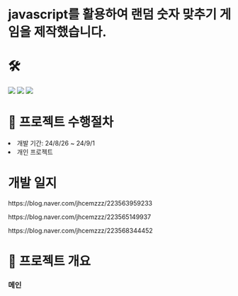 # javascript를 활용하여 랜덤 숫자 맞추기 게임을 제작했습니다.

# 🛠
<div>
 <img src="https://img.shields.io/badge/html5-E34F26?style=for-the-badge&logo=html5&logoColor=white">
 <img src="https://img.shields.io/badge/css-1572B6?style=for-the-badge&logo=css3&logoColor=white">
 <img src="https://img.shields.io/badge/javascript-F7DF1E?style=for-the-badge&logo=javascript&logoColor=black"> 
</div>

 
# 📑 프로젝트 수행절차
<li>개발 기간: 24/8/26 ~ 24/9/1</li>
<li>개인 프로젝트</li>

# 개발 일지
<p>https://blog.naver.com/jhcemzzz/223563959233</p>
<p>https://blog.naver.com/jhcemzzz/223565149937</p>
<p>https://blog.naver.com/jhcemzzz/223568344452</p>

# 📌 프로젝트 개요

<h3> 메인 </h3>


</div>
